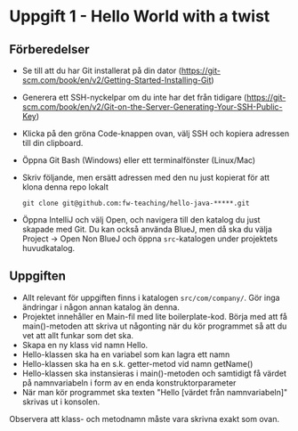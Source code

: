 # Uppgift 1 - Hello World with a twist


## Förberedelser

- Se till att du har Git installerat på din dator (https://git-scm.com/book/en/v2/Getting-Started-Installing-Git)
- Generera ett SSH-nyckelpar om du inte har det från tidigare (https://git-scm.com/book/en/v2/Git-on-the-Server-Generating-Your-SSH-Public-Key)
- Klicka på den gröna Code-knappen ovan, välj SSH och kopiera adressen till din clipboard.
- Öppna Git Bash (Windows) eller ett terminalfönster (Linux/Mac)
- Skriv följande, men ersätt adressen med den nu just kopierat för att klona denna repo lokalt

  `git clone git@github.com:fw-teaching/hello-java-*****.git`

- Öppna IntelliJ och välj Open, och navigera till den katalog du just skapade med Git. Du kan också använda BlueJ, men då ska du välja Project -> Open Non BlueJ och öppna `src`-katalogen under projektets huvudkatalog.

## Uppgiften

- Allt relevant för uppgiften finns i katalogen `src/com/company/`. Gör inga ändringar i någon annan katalog än denna.
- Projektet innehåller en Main-fil med lite boilerplate-kod. Börja med att få main()-metoden att skriva ut någonting när du kör programmet så att du vet att allt funkar som det ska.
- Skapa en ny klass vid namn Hello.
- Hello-klassen ska ha en variabel som kan lagra ett namn
- Hello-klassen ska ha en s.k. getter-metod vid namn getName()
- Hello-klassen ska instansieras i main()-metoden och samtidigt få värdet på namnvariabeln i form av en enda konstruktorparameter
- När man kör programmet ska texten "Hello [värdet från namnvariabeln]" skrivas ut i konsolen.


Observera att klass- och metodnamn måste vara skrivna exakt som ovan.